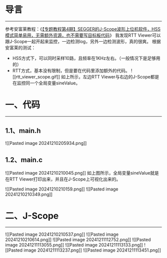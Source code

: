 # 导言
----
参考安富莱教程：《[【专题教程第4期】SEGGER的J-Scope波形上位机软件，HSS模式简单易用，无需额外资源，也不需要写目标板代码](https://www.armbbs.cn/forum.php?mod=viewthread&tid=83097)》
我发现RTT Viewer可以跟J-Scope一起开起来监控，一边检测log，另外一边检测波形，真的很爽。
根据安富莱的测试：
- HSS方式下，可以同时采样10路，且频率在1KHz左右。（一般情况下是足够用的）
- RTT方式，基本没有限制，但是要在代码里添加额外的代码。
![[rtt_viewer_scope.gif]]
如上所示，左边RTT Viewer与右边的J-Scope都是在监控同一个全局变量sineValue。

# 一、代码
---
## 1.1、main.h
![[Pasted image 20241210205934.png]]
## 1.2、main.c
![[Pasted image 20241210210045.png]]
如上图所示，全局变量sineValue就是在RTT Viewer打印出来，并且在J-Scope上可视化出来的。<br>

![[Pasted image 20241210210159.png]]
![[Pasted image 20241210210349.png]]
# 二、J-Scope
---
![[Pasted image 20241210210537.png]]
![[Pasted image 20241210210614.png]]
![[Pasted image 20241211112752.png]]
![[Pasted image 20241211113055.png]]
![[Pasted image 20241211113133.png]]
![[Pasted image 20241211113237.png]]
![[Pasted image 20241211113451.png]]